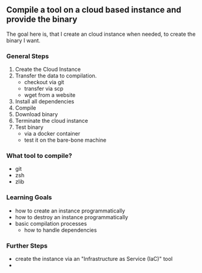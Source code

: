 ## Compile a tool on a cloud based instance and provide the binary

The goal here is, that I create an cloud instance when needed, to create the binary I want. 

### General Steps
1. Create the Cloud Instance
2. Transfer the data to compilation.
   - checkout via git
   - transfer via scp
   - wget from a website
3. Install all dependencies
4. Compile
5. Download binary
6. Terminate the cloud instance
7. Test binary
   - via a docker container
   - test it on the bare-bone machine

### What tool to compile?
- git
- zsh
- zlib

### Learning Goals
- how to create an instance programmatically
- how to destroy an instance programmatically
- basic compilation processes
  - how to handle dependencies


### Further Steps
- create the instance via an "Infrastructure as Service (IaC)" tool
- 